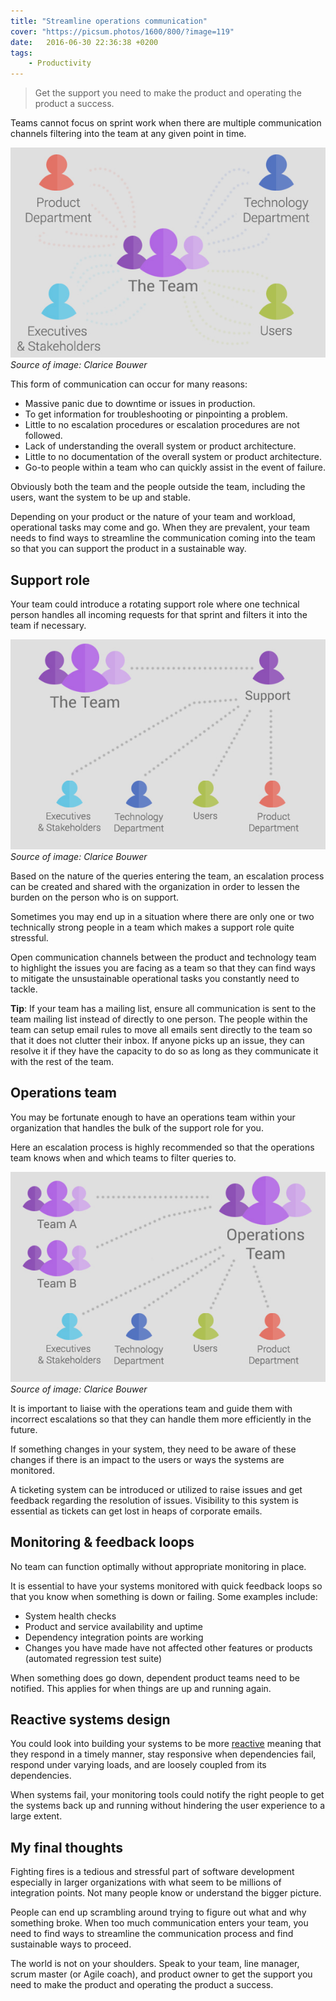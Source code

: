 ```yaml
---
title: "Streamline operations communication"
cover: "https://picsum.photos/1600/800/?image=119"
date:   2016-06-30 22:36:38 +0200
tags:
    - Productivity
---
```


> Get the support you need to make the product and operating the product
> a success.

Teams cannot focus on sprint work when there are multiple communication channels
filtering into the team at any given point in time.

![Communications flow](./multiple-channels.jpg "Communication from external sources directly entering the team")
_Source of image: Clarice Bouwer_

This form of communication can occur for many reasons:

-   Massive panic due to downtime or issues in production.
-   To get information for troubleshooting or pinpointing a problem.
-   Little to no escalation procedures or escalation procedures are not followed.
-   Lack of understanding the overall system or product architecture.
-   Little to no documentation of the overall system or product architecture.
-   Go-to people within a team who can quickly assist in the event of failure.

Obviously both the team and the people outside the team, including the users,
want the system to be up and stable.

Depending on your product or the nature of your team and workload, operational
tasks may come and go. When they are prevalent, your team needs to find ways to
streamline the communication coming into the team so that you can support the
product in a sustainable way.

## Support role

Your team could introduce a rotating support role where one technical person
handles all incoming requests for that sprint and filters it into the team
if necessary.

![Communications flow](./support-person.jpg "Communication from external sources directly to the support role in the team")
_Source of image: Clarice Bouwer_

Based on the nature of the queries entering the team, an escalation process
can be created and shared with the organization in order to lessen the burden
on the person who is on support.

Sometimes you may end up in a situation where there are only one or two
technically strong people in a team which makes a support role quite stressful.

Open communication channels between the product and technology team to highlight
the issues you are facing as a team so that they can find ways to mitigate
the unsustainable operational tasks you constantly need to tackle.

**Tip**: If your team has a mailing list, ensure all communication is sent to
the team mailing list instead of directly to one person. The people within the
team can setup email rules to move all emails sent directly to the team so that
it does not clutter their inbox. If anyone picks up an issue, they can resolve
it if they have the capacity to do so as long as they communicate it with the
rest of the team.

## Operations team

You may be fortunate enough to have an operations team within your organization
that handles the bulk of the support role for you.

Here an escalation process is highly recommended so that the operations team
knows when and which teams to filter queries to.

![Communications flow](./operations-team.jpg "Communication from external sources directly to the operations team escalating ad-hoc queries")
_Source of image: Clarice Bouwer_

It is important to liaise with the operations team and guide them with incorrect
escalations so that they can handle them more efficiently in the future.

If something changes in your system, they need to be aware of these changes if
there is an impact to the users or ways the systems are monitored.

A ticketing system can be introduced or utilized to raise issues and get
feedback regarding the resolution of issues. Visibility to this system is
essential as tickets can get lost in heaps of corporate emails.

## Monitoring & feedback loops

No team can function optimally without appropriate monitoring in place.

It is essential to have your systems monitored with quick feedback loops so that
you know when something is down or failing. Some examples include:

-   System health checks
-   Product and service availability and uptime
-   Dependency integration points are working
-   Changes you have made have not affected other features or products
    (automated regression test suite)

When something does go down, dependent product teams need to be notified. This
applies for when things are up and running again.

## Reactive systems design

You could look into building your systems to be more
[reactive](http://www.reactivemanifesto.org/) meaning that they respond in a
timely manner, stay responsive when dependencies fail, respond under varying
loads, and are loosely coupled from its dependencies.

When systems fail, your monitoring tools could notify the right people to get
the systems back up and running without hindering the user experience to a
large extent.

## My final thoughts

Fighting fires is a tedious and stressful part of software development
especially in larger organizations with what seem to be millions of integration
points. Not many people know or understand the bigger picture.

People can end up scrambling around trying to figure out what and why something
broke. When too much communication enters your team, you need to find ways to
streamline the communication process and find sustainable ways to proceed.

The world is not on your shoulders. Speak to your team, line manager,
scrum master (or Agile coach), and product owner to get the support you need
to make the product and operating the product a success.
